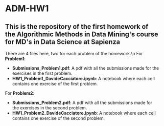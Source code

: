 # ADM-HW1
This is the repository of the first homework of the Algorithmic Methods in Data Mining's course for MD's in Data Science at Sapienza
---
There are 4 files here, two for each problem of the homework.\n
For **Problem1**:
  - **Submissions_Problem1.pdf**: A pdf with all the submissions made for the exercises in the first problem.
  - **HW1_Problem1_DavideCacciatore.ipynb**: A notebook where each cell contains one exercise of the first problem.

For **Problem2**:
  - **Submissions_Problem2.pdf**: A pdf with all the submissions made for the exercises in the second problem.
  - **HW1_Problem2_DavideCacciatore.ipynb**: A notebook where each cell contains one exercise of the second problem.

